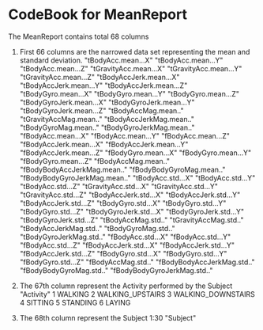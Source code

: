 # CodeBook for MeanReport
The MeanReport contains total 68 columns
1. First 66 columns are the narrowed data set representing the mean and standard deviation.
"tBodyAcc.mean...X" "tBodyAcc.mean...Y" "tBodyAcc.mean...Z" 
"tGravityAcc.mean...X" "tGravityAcc.mean...Y" "tGravityAcc.mean...Z" 
"tBodyAccJerk.mean...X" "tBodyAccJerk.mean...Y" "tBodyAccJerk.mean...Z" 
"tBodyGyro.mean...X" "tBodyGyro.mean...Y" "tBodyGyro.mean...Z" 
"tBodyGyroJerk.mean...X" "tBodyGyroJerk.mean...Y" "tBodyGyroJerk.mean...Z" 
"tBodyAccMag.mean.." "tGravityAccMag.mean.." "tBodyAccJerkMag.mean.." 
"tBodyGyroMag.mean.." "tBodyGyroJerkMag.mean.." 
"fBodyAcc.mean...X" "fBodyAcc.mean...Y" "fBodyAcc.mean...Z" 
"fBodyAccJerk.mean...X" "fBodyAccJerk.mean...Y" "fBodyAccJerk.mean...Z" 
"fBodyGyro.mean...X" "fBodyGyro.mean...Y" "fBodyGyro.mean...Z" 
"fBodyAccMag.mean.." "fBodyBodyAccJerkMag.mean.." "fBodyBodyGyroMag.mean.." "fBodyBodyGyroJerkMag.mean.." 
"tBodyAcc.std...X" "tBodyAcc.std...Y" "tBodyAcc.std...Z" 
"tGravityAcc.std...X" "tGravityAcc.std...Y" "tGravityAcc.std...Z" 
"tBodyAccJerk.std...X" "tBodyAccJerk.std...Y" "tBodyAccJerk.std...Z" 
"tBodyGyro.std...X" "tBodyGyro.std...Y" "tBodyGyro.std...Z" 
"tBodyGyroJerk.std...X" "tBodyGyroJerk.std...Y" "tBodyGyroJerk.std...Z" 
"tBodyAccMag.std.." "tGravityAccMag.std.." "tBodyAccJerkMag.std.." "tBodyGyroMag.std.." "tBodyGyroJerkMag.std.." 
"fBodyAcc.std...X" "fBodyAcc.std...Y" "fBodyAcc.std...Z" 
"fBodyAccJerk.std...X" "fBodyAccJerk.std...Y" "fBodyAccJerk.std...Z" 
"fBodyGyro.std...X" "fBodyGyro.std...Y" "fBodyGyro.std...Z" 
"fBodyAccMag.std.." "fBodyBodyAccJerkMag.std.." "fBodyBodyGyroMag.std.." "fBodyBodyGyroJerkMag.std.."
 
2. The 67th column represent the Activity performed by the Subject
"Activity" 
1 WALKING
2 WALKING_UPSTAIRS
3 WALKING_DOWNSTAIRS
4 SITTING
5 STANDING
6 LAYING

3. The 68th column represent the Subject 1:30
"Subject"
